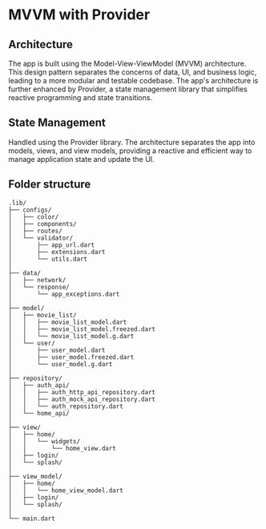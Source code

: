 # MVVM with Provider

## Architecture

The app is built using the Model-View-ViewModel (MVVM) architecture. This design pattern separates the concerns of data, UI, and business logic, leading to a more modular and testable codebase. The app's architecture is further enhanced by Provider, a state management library that simplifies reactive programming and state transitions.

## State Management

Handled using the Provider library. The architecture separates the app into models, views, and view models, providing a reactive and efficient way to manage application state and update the UI.

## Folder structure
```
.lib/
├── configs/
│   ├── color/
│   ├── components/
│   ├── routes/
│   └── validator/
│       ├── app_url.dart
│       ├── extensions.dart
│       └── utils.dart
│
├── data/
│   ├── network/
│   └── response/
│       └── app_exceptions.dart
│
├── model/
│   ├── movie_list/
│   │   ├── movie_list_model.dart
│   │   ├── movie_list_model.freezed.dart
│   │   └── movie_list_model.g.dart
│   └── user/
│       ├── user_model.dart
│       ├── user_model.freezed.dart
│       └── user_model.g.dart
│
├── repository/
│   ├── auth_api/
│   │   ├── auth_http_api_repository.dart
│   │   ├── auth_mock_api_repository.dart
│   │   └── auth_repository.dart
│   └── home_api/
│
├── view/
│   ├── home/
│   │   └── widgets/
│   │       └── home_view.dart
│   ├── login/
│   └── splash/
│
├── view_model/
│   ├── home/
│   │   └── home_view_model.dart
│   ├── login/
│   └── splash/
│
└── main.dart
```



